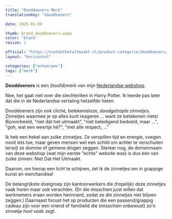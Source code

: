```yaml
---
title: "Dooddoeners Merk"
translationKey: "dooddoeners"

date: 2025-01-09

thumb: brand_dooddoeners.webp
color: 'black'
resize: 1

official: "https://nietdathetuitmaakt.nl/product-categorie/dooddoeners/"
layout: "horizontal"

categories: ["ontwerpen"]
tags: ["merk"]
---
```


**Dooddoeners** is een (hoofd)merk van mijn [Nederlandse webshop](https://nietdathetuitmaakt.nl).

Nee, het gaat niet over die slechteriken in Harry Potter. Ik leerde pas later dat die in de Nederlandse vertaling hetzelfde heten.

Dooddoeners zijn ook cliché, betekenisloze, _doodgetrapte zinnetjes_. Zinnetjes waarmee je op alles kunt reageren ... want ze betekenen niets! Bijvoorbeeld, "niet dat het uitmaakt", "niet beledigend bedoeld, maar ...", "goh, wat een weertje hè?", "met alle respect, ..."

Ik heb een hekel aan zulke zinnetjes. Ze verspillen tijd en energie, voegen nooit iets toe, maar geven mensen wel een schild om achter te verschuilen terwijl ze domme of gemene dingen zeggen. Sterker nog, de domeinnaam van deze webshop (wat mijn eerste "echte" website was) is dus één van zulke zinnen: Niet Dat Het Uitmaakt.

Daarom, om hierop een licht te schijnen, zet ik de zinnetjes om in grappige kunst en merchandise!

De belangrijkste doelgroep zijn kantoorwerkers die (hopelijk) deze zinnetjes vaak horen maar ook verachten. (En die misschien juist willen dat werknemers eraan worden herinnerd, zodat ze die zinnetjes niet blijven zeggen.) Daarnaast focust het op producten die een passend/grappig cadeau zijn voor een vriend of familielid die (misschien onbewust) zo'n zinnetje _heel vaak zegt_.